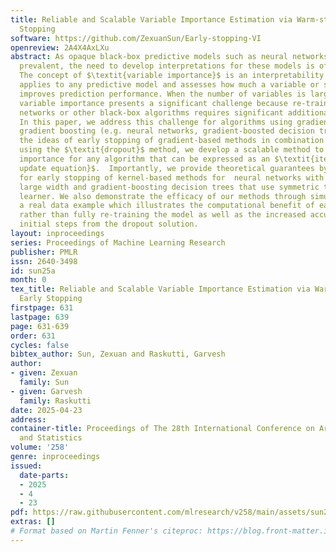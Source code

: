 ```yaml
---
title: Reliable and Scalable Variable Importance Estimation via Warm-start and Early
  Stopping
software: https://github.com/ZexuanSun/Early-stopping-VI
openreview: 2A4X4AxLXu
abstract: As opaque black-box predictive models such as neural networks become more
  prevalent, the need to develop interpretations for these models is of great interest.
  The concept of $\textit{variable importance}$ is an interpretability measure that
  applies to any predictive model and assesses how much a variable or set of variables
  improves prediction performance. When the number of variables is large, estimating
  variable importance presents a significant challenge because re-training neural
  networks or other black-box algorithms requires significant additional computation.
  In this paper, we address this challenge for algorithms using gradient descent and
  gradient boosting (e.g. neural networks, gradient-boosted decision trees). By using
  the ideas of early stopping of gradient-based methods in combination with warm-start
  using the $\textit{dropout}$ method, we develop a scalable method to estimate variable
  importance for any algorithm that can be expressed as an $\textit{iterative kernel
  update equation}$.  Importantly, we provide theoretical guarantees by using the  theory
  for early stopping of kernel-based methods for  neural networks with sufficient
  large width and gradient-boosting decision trees that use symmetric tree as a weaker
  learner. We also demonstrate the efficacy of our methods through simulations and
  a real data example which illustrates the computational benefit of early stopping
  rather than fully re-training the model as well as the increased accuracy of taking
  initial steps from the dropout solution.
layout: inproceedings
series: Proceedings of Machine Learning Research
publisher: PMLR
issn: 2640-3498
id: sun25a
month: 0
tex_title: Reliable and Scalable Variable Importance Estimation via Warm-start and
  Early Stopping
firstpage: 631
lastpage: 639
page: 631-639
order: 631
cycles: false
bibtex_author: Sun, Zexuan and Raskutti, Garvesh
author:
- given: Zexuan
  family: Sun
- given: Garvesh
  family: Raskutti
date: 2025-04-23
address:
container-title: Proceedings of The 28th International Conference on Artificial Intelligence
  and Statistics
volume: '258'
genre: inproceedings
issued:
  date-parts:
  - 2025
  - 4
  - 23
pdf: https://raw.githubusercontent.com/mlresearch/v258/main/assets/sun25a/sun25a.pdf
extras: []
# Format based on Martin Fenner's citeproc: https://blog.front-matter.io/posts/citeproc-yaml-for-bibliographies/
---
```

